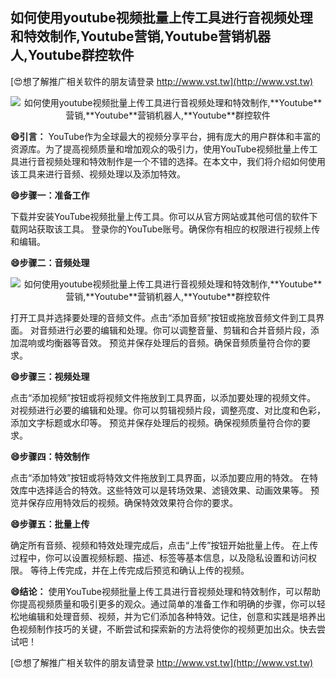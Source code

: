 ## **如何使用youtube视频批量上传工具进行音视频处理和特效制作,**Youtube**营销,**Youtube**营销机器人,**Youtube**群控软件**

[😍想了解推广相关软件的朋友请登录 http://www.vst.tw](http://www.vst.tw)

 <center><img src="https://vst.tw/MP4/tuiguang/png/6.png" alt="如何使用youtube视频批量上传工具进行音视频处理和特效制作,**Youtube**营销,**Youtube**营销机器人,**Youtube**群控软件"></center>

**😄引言：**
YouTube作为全球最大的视频分享平台，拥有庞大的用户群体和丰富的资源库。为了提高视频质量和增加观众的吸引力，使用YouTube视频批量上传工具进行音视频处理和特效制作是一个不错的选择。在本文中，我们将介绍如何使用该工具来进行音频、视频处理以及添加特效。

**😄步骤一：准备工作**

下载并安装YouTube视频批量上传工具。你可以从官方网站或其他可信的软件下载网站获取该工具。
登录你的YouTube账号。确保你有相应的权限进行视频上传和编辑。

**😄步骤二：音频处理**

 <center><img src="https://vst.tw/MP4/tuiguang/png/0.png" alt="如何使用youtube视频批量上传工具进行音视频处理和特效制作,**Youtube**营销,**Youtube**营销机器人,**Youtube**群控软件"></center>

打开工具并选择要处理的音频文件。点击“添加音频”按钮或拖放音频文件到工具界面。
对音频进行必要的编辑和处理。你可以调整音量、剪辑和合并音频片段，添加混响或均衡器等音效。
预览并保存处理后的音频。确保音频质量符合你的要求。

**😄步骤三：视频处理**

点击“添加视频”按钮或将视频文件拖放到工具界面，以添加要处理的视频文件。
对视频进行必要的编辑和处理。你可以剪辑视频片段，调整亮度、对比度和色彩，添加文字标题或水印等。
预览并保存处理后的视频。确保视频质量符合你的要求。

**😄步骤四：特效制作**

点击“添加特效”按钮或将特效文件拖放到工具界面，以添加要应用的特效。
在特效库中选择适合的特效。这些特效可以是转场效果、滤镜效果、动画效果等。
预览并保存应用特效后的视频。确保特效效果符合你的要求。

**😄步骤五：批量上传**

确定所有音频、视频和特效处理完成后，点击“上传”按钮开始批量上传。
在上传过程中，你可以设置视频标题、描述、标签等基本信息，以及隐私设置和访问权限。
等待上传完成，并在上传完成后预览和确认上传的视频。

**😄结论：**
使用YouTube视频批量上传工具进行音视频处理和特效制作，可以帮助你提高视频质量和吸引更多的观众。通过简单的准备工作和明确的步骤，你可以轻松地编辑和处理音频、视频，并为它们添加各种特效。记住，创意和实践是培养出色视频制作技巧的关键，不断尝试和探索新的方法将使你的视频更加出众。快去尝试吧！

[😍想了解推广相关软件的朋友请登录 http://www.vst.tw](http://www.vst.tw)



